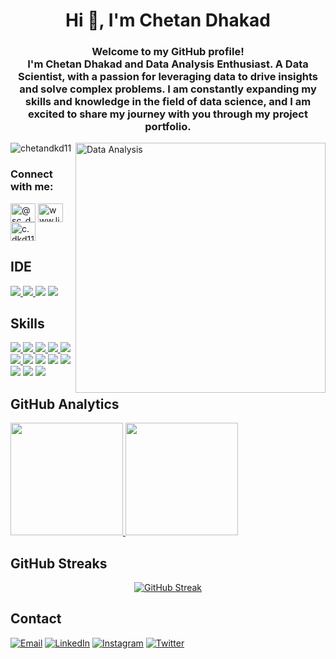 <h1 align="center">Hi 👋, I'm Chetan Dhakad</h1>
<h3 align="center">Welcome to my GitHub profile! <br> I'm Chetan Dhakad and Data Analysis Enthusiast. A Data Scientist, with a passion for leveraging data to drive insights and solve complex problems. I am constantly expanding my skills and knowledge in the field of data science, and I am excited to share my journey with you through my project portfolio.</h3>

<img align="right" alt="Data Analysis" width="400" src="75ez.gif">

<p align="left"> <img src="https://komarev.com/ghpvc/?username=chetandkd11&label=Profile%20views&color=0e75b6&style=flat" alt="chetandkd11" /> </p>

<h3 align="left">Connect with me:</h3>
<p align="left">
<a href="https://twitter.com/@c_dkd11" target="blank"><img align="center" src="https://raw.githubusercontent.com/rahuldkjain/github-profile-readme-generator/master/src/images/icons/Social/twitter.svg" alt="@sc_dkd11" height="30" width="40" /></a>
<a href="https://www.linkedin.com/in/chetandhakad11" target="blank"><img align="center" src="https://raw.githubusercontent.com/rahuldkjain/github-profile-readme-generator/master/src/images/icons/Social/linked-in-alt.svg" alt="www.linkedin.com/in/chetandhakad11" height="30" width="40" /></a>
<a href="https://instagram.com/c.dkd11" target="blank"><img align="center" src="https://raw.githubusercontent.com/rahuldkjain/github-profile-readme-generator/master/src/images/icons/Social/instagram.svg" alt="c.dkd11" height="30" width="40" /></a>
</p>

## IDE
[![](https://img.shields.io/badge/Python-FFD43B?style=for-the-badge&logo=python&logoColor=blue)  ![](https://img.shields.io/badge/PyCharm-000000.svg?&style=for-the-badge&logo=PyCharm&logoColor=white) ![](https://img.shields.io/badge/VSCode-0078D4?style=for-the-badge&logo=visual%20studio%20code&logoColor=white)](https://github.com/chetandkd11) ![](https://img.shields.io/badge/Jupyter-F37626.svg?&style=for-the-badge&logo=Jupyter&logoColor=white)

## Skills
[![](https://img.shields.io/badge/Numpy-777BB4?style=for-the-badge&logo=numpy&logoColor=white) ![](https://img.shields.io/badge/Pandas-2C2D72?style=for-the-badge&logo=pandas&logoColor=white) ![](https://img.shields.io/badge/Python-FFD43B?style=for-the-badge&logo=python&logoColor=blue) ![](https://img.shields.io/badge/scikit_learn-F7931E?style=for-the-badge&logo=scikit-learn&logoColor=whit) ![](https://img.shields.io/badge/SciPy-654FF0?style=for-the-badge&logo=SciPy&logoColor=white)  ![](https://img.shields.io/badge/Jupyter-F37626.svg?&style=for-the-badge&logo=Jupyter&logoColor=white) ![](https://img.shields.io/badge/Markdown-000000?style=for-the-badge&logo=markdown&logoColor=white)](https://github.com/chetandkd11) ![](https://img.shields.io/badge/Matplotlib-2C2D72?style=for-the-badge&logo=matplotlib&logoColor=white) ![](https://img.shields.io/badge/PowerBI-F2C811?style=for-the-badge&logo=Power%20BI&logoColor=white) ![](https://img.shields.io/badge/Plotly-239120?style=for-the-badge&logo=plotly&logoColor=white) ![](https://img.shields.io/badge/Microsoft_Excel-217346?style=for-the-badge&logo=microsoft-excel&logoColor=white
) ![](https://img.shields.io/badge/Microsoft_SQL_Server-CC2927?style=for-the-badge&logo=microsoft-sql-server&logoColor=white) ![](https://img.shields.io/badge/MySQL_Server-CC2927?style=for-the-badge&logo=MYSQL-server&logoColor=white) 

## GitHub Analytics
[<img height="180em" src="https://github-readme-stats-eight-theta.vercel.app/api?username=chetandkd11&show_icons=true&theme=dark&hide_border=true&include_all_commits=true&count_private=true"/> <img height="180em" src="https://github-readme-stats-eight-theta.vercel.app/api/top-langs/?username=chetandkd11&layout=compact&langs_count=8&theme=dark&hide_border=true"/>](https://github.com/chetandkd11)

## GitHub Streaks
<div align="center">
 <a href="https://git.io/streak-stats">
    <img src="https://streak-stats.demolab.com/?user=chetandkd11&theme=dark&hide_border=true" alt="GitHub Streak" />
 </a>
</div>




## Contact
[![Email](https://img.shields.io/badge/Gmail-D14836?style=for-the-badge&logo=gmail&logoColor=white)](mailto:chetandhakad55@gmail.com) [![LinkedIn](https://img.shields.io/badge/LinkedIn-0077B5?style=for-the-badge&logo=linkedin&logoColor=white)](https://www.linkedin.com/in/chetandhakad11) [![Instagram](https://img.shields.io/badge/Instagram-E4405F?style=for-the-badge&logo=instagram&logoColor=white)](https://www.instagram.com/@c.dkd11/) [![Twitter](https://img.shields.io/badge/Twitter-1DA1F2?style=for-the-badge&logo=twitter&logoColor=white)](https://twitter.com/@c_dkd11)

